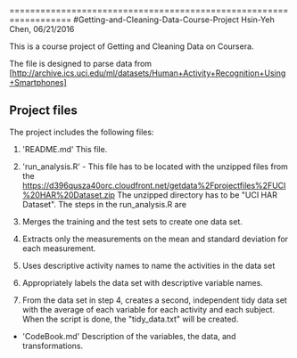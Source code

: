 ==================================================================
#Getting-and-Cleaning-Data-Course-Project
Hsin-Yeh Chen, 06/21/2016

This is a course project of Getting and Cleaning Data on Coursera.

The file is designed to parse data from 
[http://archive.ics.uci.edu/ml/datasets/Human+Activity+Recognition+Using+Smartphones]


## Project files
The project includes the following files:

1. 'README.md'
   This file.

2. 'run_analysis.R' - This file has to be located with the unzipped files from the 
   https://d396qusza40orc.cloudfront.net/getdata%2Fprojectfiles%2FUCI%20HAR%20Dataset.zip
   The unzipped directory has to be "UCI HAR Dataset".
   The steps in the run_analysis.R are 
  1. Merges the training and the test sets to create one data set.
  2. Extracts only the measurements on the mean and standard deviation for each measurement.
  3. Uses descriptive activity names to name the activities in the data set
  4. Appropriately labels the data set with descriptive variable names.
  5. From the data set in step 4, creates a second, independent tidy data set with the average of each variable for each activity and each subject.  
   When the script is done, the "tidy_data.txt" will be created.

- 'CodeBook.md'
   Description of the variables, the data, and transformations.
